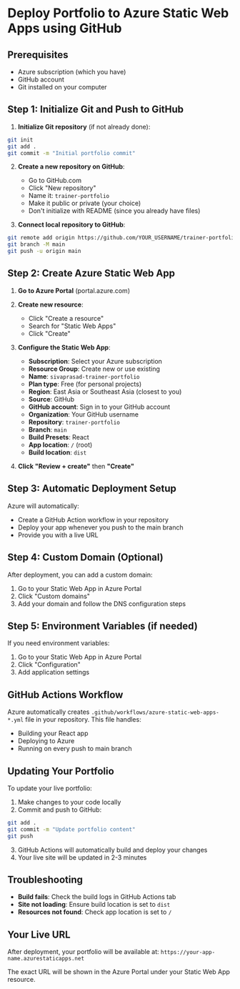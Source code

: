 # Deploy Portfolio to Azure Static Web Apps using GitHub

## Prerequisites

- Azure subscription (which you have)
- GitHub account
- Git installed on your computer

## Step 1: Initialize Git and Push to GitHub

1. **Initialize Git repository** (if not already done):

```bash
git init
git add .
git commit -m "Initial portfolio commit"
```

2. **Create a new repository on GitHub**:

   - Go to GitHub.com
   - Click "New repository"
   - Name it: `trainer-portfolio`
   - Make it public or private (your choice)
   - Don't initialize with README (since you already have files)

3. **Connect local repository to GitHub**:

```bash
git remote add origin https://github.com/YOUR_USERNAME/trainer-portfolio.git
git branch -M main
git push -u origin main
```

## Step 2: Create Azure Static Web App

1. **Go to Azure Portal** (portal.azure.com)

2. **Create new resource**:

   - Click "Create a resource"
   - Search for "Static Web Apps"
   - Click "Create"

3. **Configure the Static Web App**:

   - **Subscription**: Select your Azure subscription
   - **Resource Group**: Create new or use existing
   - **Name**: `sivaprasad-trainer-portfolio`
   - **Plan type**: Free (for personal projects)
   - **Region**: East Asia or Southeast Asia (closest to you)
   - **Source**: GitHub
   - **GitHub account**: Sign in to your GitHub account
   - **Organization**: Your GitHub username
   - **Repository**: `trainer-portfolio`
   - **Branch**: `main`
   - **Build Presets**: React
   - **App location**: `/` (root)
   - **Build location**: `dist`

4. **Click "Review + create"** then **"Create"**

## Step 3: Automatic Deployment Setup

Azure will automatically:

- Create a GitHub Action workflow in your repository
- Deploy your app whenever you push to the main branch
- Provide you with a live URL

## Step 4: Custom Domain (Optional)

After deployment, you can add a custom domain:

1. Go to your Static Web App in Azure Portal
2. Click "Custom domains"
3. Add your domain and follow the DNS configuration steps

## Step 5: Environment Variables (if needed)

If you need environment variables:

1. Go to your Static Web App in Azure Portal
2. Click "Configuration"
3. Add application settings

## GitHub Actions Workflow

Azure automatically creates `.github/workflows/azure-static-web-apps-*.yml` file in your repository. This file handles:

- Building your React app
- Deploying to Azure
- Running on every push to main branch

## Updating Your Portfolio

To update your live portfolio:

1. Make changes to your code locally
2. Commit and push to GitHub:

```bash
git add .
git commit -m "Update portfolio content"
git push
```

3. GitHub Actions will automatically build and deploy your changes
4. Your live site will be updated in 2-3 minutes

## Troubleshooting

- **Build fails**: Check the build logs in GitHub Actions tab
- **Site not loading**: Ensure build location is set to `dist`
- **Resources not found**: Check app location is set to `/`

## Your Live URL

After deployment, your portfolio will be available at:
`https://your-app-name.azurestaticapps.net`

The exact URL will be shown in the Azure Portal under your Static Web App resource.
